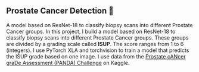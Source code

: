 ## Prostate Cancer Detection 🔬
A model based on ResNet-18 to classify biopsy scans into different Prostate Cancer groups.
In this project, I build a model based on ResNet-18 to classify biopsy scans into different Prostate Cancer groups. These groups are divided by a grading scale called **ISUP**. The score ranges from 1 to 6 (integers). I use PyTorch XLA and torchvision to train a model that predicts the ISUP grade based on one image. I use data from the [Prostate cANcer graDe Assessment (PANDA) Challenge](https://www.kaggle.com/c/prostate-cancer-grade-assessment) on Kaggle.
